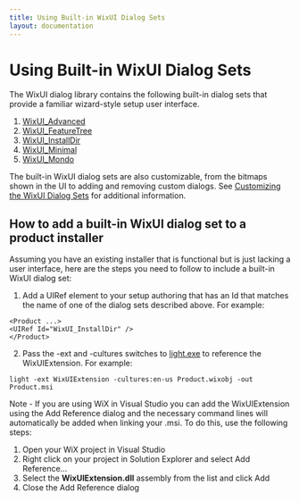 ```yaml
---
title: Using Built-in WixUI Dialog Sets
layout: documentation
---
```


# Using Built-in WixUI Dialog Sets

The WixUI dialog library contains the following built-in dialog sets that provide a familiar wizard-style setup user interface.

1. [WixUI_Advanced](dialog_reference/wixui_advanced.md)
1. [WixUI_FeatureTree](dialog_reference/wixui_featuretree.md)
1. [WixUI_InstallDir](dialog_reference/wixui_installdir.md)
1. [WixUI_Minimal](dialog_reference/wixui_minimal.md)
1. [WixUI_Mondo](dialog_reference/wixui_mondo.md)

The built-in WixUI dialog sets are also customizable, from the bitmaps shown in the UI to adding and removing custom dialogs. See [Customizing the WixUI Dialog Sets](wixui_customizations.md) for additional information.

## How to add a built-in WixUI dialog set to a product installer

Assuming you have an existing installer that is functional but is just lacking a user interface, here are the steps you need to follow to include a built-in WixUI dialog set:

1. Add a UIRef element to your setup authoring that has an Id that matches the name of one of the dialog sets described above. For example:

```
<Product ...>
<UIRef Id="WixUI_InstallDir" />
</Product>
```

2. Pass the -ext and -cultures switches to [light.exe](../overview/light.md) to reference the WixUIExtension. For example:

```
light -ext WixUIExtension -cultures:en-us Product.wixobj -out Product.msi
```

Note - If you are using WiX in Visual Studio you can add the WixUIExtension using the Add Reference dialog and the necessary command lines will automatically be added when linking your .msi. To do this, use the following steps:

1. Open your WiX project in Visual Studio
2. Right click on your project in Solution Explorer and select Add Reference...
3. Select the **WixUIExtension.dll** assembly from the list and click Add
4. Close the Add Reference dialog
